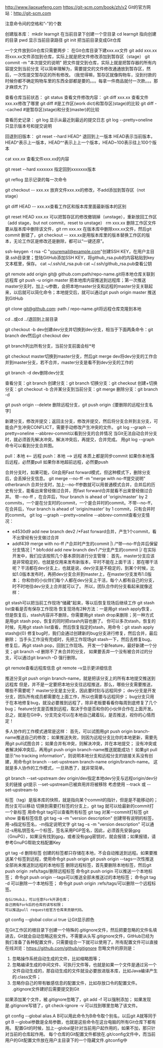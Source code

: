 http://www.liaoxuefeng.com
https://git-scm.com/book/zh/v2
Git的官方网站：http://git-scm.com

注意命令间的空格和”-”的个数 

创建版本库：
mkdir learngit 在当前目录下创建一个空目录
cd learngit 指向创建的目录
pwd 显示当前目录路径
git init 把当前目录变成Git仓库

一个文件放到Git仓库只需要两步：
在Git仓库目录下建xxx.xx文件
git add xxx.xx 将xxx.xx文件添加到仓库，实际上就是把文件修改添加到暂存区（stage）
git commit -m "本次提交的说明" 把文件提交到仓库，实际上就是把暂存器的所有内容提交到当前分支
可以简单理解为，需要提交的文件修改通通放到暂存区，然后，一次性提交暂存区的所有修改。
(我觉得嘛，暂存区就像购物车，没到付款的时候你都不确定购物车里的东西全部都是要的。。。每拿一件商品就付一次款。。。那才麻烦大了)

查看仓库当前状态：
git status
查看文件修改内容：
git diff xxx.xx 查看文件xxx.xx修改了哪里
git diff    #是工作区(work dict)和暂存区(stage)的比较
git diff --cached    #是暂存区(stage)和分支(master)的比较

查看历史记录：
git log 显示从最近到最远的提交日志
git log --pretty=oneline 只显示版本号和提交说明

回退到旧版本：
git reset --hard HEAD^ 退回到上一版本
HEAD表示当前版本，HEAD^表示上一版本，HEAD^^表示上上一个版本，HEAD~100表示往上100个版本

cat xxx.xx 查看文件xxx.xx的内容

git reset --hard xxxxxxx 指定回到xxxxxxx版本

git reflog 显示记录的每一次命令

git checkout -- xxx.xx 放弃文件xxx.xx的修改，不add添加到暂存区（not stage）

git diff HEAD -- xxx.xx查看工作区和版本库里面最新版本的区别

git reset HEAD xxx.xx 可以把暂存区的修改撤销掉（unstage），重新放回工作区（add stage，but not commit，reset to unstage）
rm xxx.xx 删除工作区文件
要从版本库中删除该文件，git rm xxx.xx 在版本库中删除xxx.xx文件，然后git commit
删错了，git checkout -- xxx.xx是用版本库里的版本替换工作区的版本，无论工作区是修改还是删除，都可以“一键还原”。

ssh-keygen -t rsa -C "youremail@example.com"创建SSH KEY，在用户主目录.ssh目录里；登陆GitHub添加SSH KEY，将github_rsa.pub的内容粘贴到key文本框里，保存。
cat ~/.ssh/id_rsa.pub   cat ~/.ssh/github_rsa.pub查看公钥

git remote add origin git@ github.com:path/repo-name.git将本地仓库关联到远程库
git push -u origin master 把本地库内容推送到远程库；第一次推送master分支时，加上-u参数，会把本地master分支和远程的master分支关联起来，以后就可以简化命令；本地提交后，就可以通过git push origin master 推送到GitHub

git clone git@github.com: path / repo-name.git将远程仓库克隆到本地

cd ..或cd ../退回到上层目录

git checkout -b dev创建dev分支并切换到dev分支，相当于下面两条命令：git branch dev然后git checkout dev

git branch列出所有分支，当前分支前面会标*号

git checkout master切换到master分支，然后git merge dev将dev分支的工作合并到master分支，若不合并，master分支是看不到dev分支的工作的

git branch -d dev删除dev分支

查看分支：git branch
创建分支：git branch <name>
切换分支：git checkout <name>
创建+切换分支：git checkout -b <name>
合并某分支到当前分支：git merge <name>
删除分支：git branch -d <name>

git push origin --delete <branchName>删除远程分支，git push origin :[要删除的远程分支名字]

新建分支，修改并提交；返回主分支，修改并提交，然后将分支合并到主分支，可能会产生冲突CONFLICT，需要手动修改产生冲突的文件。
git log --graph --pretty=oneline --abbrev-commit以看到分支的合并情况
当Git无法自动合并分支时，就必须首先解决冲突。解决冲突后，再提交，合并完成。
用git log --graph命令可以看到分支合并图。

pull：本地 <-- 远程
push：本地 --> 远程
本质上都是同步commit
如果你本地落后远程，必然要pull
如果你本地超前远程，必然要push

合并分支时，如果可能，Git会用Fast forward模式，但这种模式下，删除分支后，会丢掉分支信息。
git merge --no-ff -m "merge with no-ff提交说明" otherbranch 合并分支时，加上--no-ff参数就可以用普通模式合并，合并后的历史有分支，能看出来曾经做过合并，而fast forward合并就看不出来曾经做过合并。
带--no-ff ，在合并后，Your branch is ahead of 'origin/master' by 2 commits，一个是在分支时的commit，一个是合并时的commit。不带--no-ff，在合并后，Your branch is ahead of 'origin/master' by 1 commit，只有合并时的commit。
git log --graph --pretty=oneline --abbrev-commit查看分支情况：
* e4530d9 add new branch dev2   /*Fast forward合并，产生1个commit，看不出曾经有分支做过合并
*   addf439 merge with no-ff                    /*合并时产生的commit
|\											 /*带—no-ff合并后保留分支情况
| * bbfcddd add new branch dev1                  /*分支产生的commit
|/
在实际开发中，我们应该按照几个基本原则进行分支管理：
首先，master分支应该是非常稳定的，也就是仅用来发布新版本，平时不能在上面干活；
那在哪干活呢？干活都在dev分支上，也就是说，dev分支是不稳定的，到某个时候，比如1.0版本发布时，再把dev分支合并到master上，在master分支发布1.0版本；
你和你的小伙伴们每个人都在dev分支上干活，每个人都有自己的分支，时不时地往dev分支上合并就可以了。
所以，团队合作的分支看起来就像这样：
 

git stash可以把当前工作现场“储藏”起来，等以后恢复现场后继续工作
git stash list查看是否有保存工作现场
恢复现场有2种方法：一是用git stash apply恢复，但是恢复后，stash内容并不删除，你需要用git stash drop来删除；另一种方式是用git stash pop，恢复的同时把stash内容也删了。
你可以多次stash，恢复的时候，先用git stash list查看，然后恢复指定的stash，用命令：git stash apply stash@{0}
修复bug时，我们会通过创建新的bug分支进行修复，然后合并，最后删除；
当手头工作没有完成时，先把工作现场git stash一下，然后去修复bug，修复后，再git stash pop，回到工作现场。
开发一个新feature，最好新建一个分支；git branch –d <name>删除不了未合并的分支，
如果要丢弃一个没有被合并过的分支，可以通过git branch –D <name>强行删除。

git remote查看远程库信息
git remote –v显示更详细信息

推送分支git push origin branch-name，就是把该分支上的所有本地提交推送到远程库
但是，并不是一定要把本地分支往远程推送，那么，哪些分支需要推送，哪些不需要呢？
master分支是主分支，因此要时刻与远程同步；
dev分支是开发分支，团队所有成员都需要在上面工作，所以也需要与远程同步；
bug分支只用于在本地修复bug，就没必要推到远程了，除非老板要看看你每周到底修复了几个bug；
feature分支是否推到远程，取决于你是否和你的小伙伴合作在上面开发。
总之，就是在Git中，分支完全可以在本地自己藏着玩，是否推送，视你的心情而定！

多人协作的工作模式通常是这样：
首先，可以试图用git push origin branch-name推送自己的修改；
如果推送失败，则因为远程分支比你的本地更新，需要先用git pull试图合并；
如果合并有冲突，则解决冲突，并在本地提交；
没有冲突或者解决掉冲突后，再用git push origin branch-name推送就能成功！
如果git pull提示“no tracking information”，则说明本地分支和远程分支的链接关系没有创建，用命令git branch --set-upstream branch-name origin/branch-name。
这就是多人协作的工作模式，一旦熟悉了，就非常简单。

git branch --set-upstream dev origin/dev指定本地dev分支与远程origin/dev分支的链接
git提示 --set-upstream已被弃用并将被移除
考虑使用 --track 或 --set-upstream-to

标签（tag）是版本库的快照，就是指向某个commit的指针，但是是不能移动的；而分支可以移动
切换到需要打标签的分支上，git tag <name>就可以给最新的commit打一个新标签
用命令git tag可以查看所有标签
git tag <tag-name> <commit id>对某一commit打标签
git show <tagname>查看标签信息
git tag –a <tagname> -m "version description" <commit id>创建带有说明的标签，用-a指定标签名，-m指定说明文字
git tag –s <tagname> -m "version description" <commit id>可以通过-s用私钥签名一个标签，签名采用PGP签名，因此，必须首先安装gpg（GnuPG），如果没有找到gpg，或者没有gpg密钥对，就会报错；如果报错，请参考GnuPG帮助文档配置Key

git tag -d <tagname>删除标签
创建的标签都只存储在本地，不会自动推送到远程。如果要推送某个标签到远程，使用命令git push origin <tagname>
git push origin --tags一次性推送全部尚未推送到远程的本地标签
删除远程标签，首先要删除本地标签，然后git push origin :refs/tags/<tagname>删除远程标签
	命令git push origin <tagname>可以推送一个本地标签；
	命令git push origin --tags可以推送全部未推送过的本地标签；
	命令git tag -d <tagname>可以删除一个本地标签；
	命令git push origin :refs/tags/<tagname>可以删除一个远程标签。

	在GitHub上，可以任意Fork开源仓库；
	自己拥有Fork后的仓库的读写权限；
	可以推送pull request给官方仓库来贡献代码。

git config --global color.ui true 让Git显示颜色

在Git工作区的根目录下创建一个特殊的.gitignore文件，然后把要忽略的文件名填进去，Git就会自动忽略这些文件。不需要从头写.gitignore文件，GitHub已经为我们准备了各种配置文件，只需要组合一下就可以使用了。所有配置文件可以直接在线浏览：https://github.com/github/gitignore
忽略文件的原则是：
1.	忽略操作系统自动生成的文件，比如缩略图等；
2.	忽略编译生成的中间文件、可执行文件等，也就是如果一个文件是通过另一个文件自动生成的，那自动生成的文件就没必要放进版本库，比如Java编译产生的.class文件；
3.	忽略你自己的带有敏感信息的配置文件，比如存放口令的配置文件。
.gitignore文件建好后需要提交到Git

如果添加某个文件，被.gitignore忽略了，git add -f <filename>可以强制添加；
如果发现是.gitignore写错了，git check-ignore -v <filename>可以找到哪里忽略了该文件。

git config --global alias.A B可以用此命令为B命令取个别名，以后git A就等同于git B
--global参数是全局参数，也就是这些命令在这台电脑的所有Git仓库下都有用。
配置Git的时候，加上--global是针对当前用户起作用的，如果不加，那只针对当前的仓库起作用。
每个仓库的Git配置文件都放在.git/config文件中，而当前用户的Git配置文件放在用户主目录下的一个隐藏文件.gitconfig中
